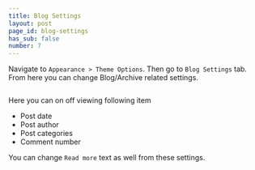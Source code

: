 ```yaml
---
title: Blog Settings
layout: post
page_id: blog-settings
has_sub: false
number: 7
---
```


Navigate to `Appearance > Theme Options`. Then go to `Blog Settings` tab. From here you can change Blog/Archive related settings.

<img alt="" src="{{ 'assets/images/koncreate_theme/blog-settings/bs.jpg' | relative_url }}">


Here you can on off viewing following item

* Post date
* Post author
* Post categories
* Comment number

You can change `Read more` text as well from these settings.
